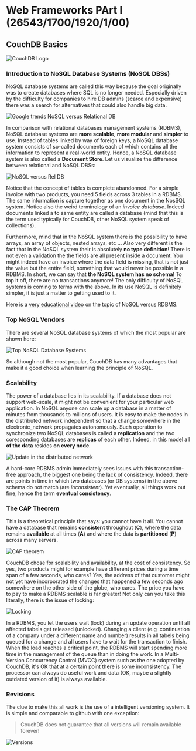 # Web Frameworks PArt I (26543/1700/1920/1/00)

## CouchDB Basics

![CouchDB Logo](http://couchdb.apache.org/image/couch@2x.png)

### Introduction to NoSQL Database Systems (NoSQL DBSs)

NoSQL database systems are called this way because the goal originally was to create databases where SQL is no longer needed. Especially driven by the difficulty for companies to hire DB admins (scarce and expensive) there was a search for alternatives that could also handle big data.

![Google trends NoSQL versus Relational DB](Media/Trands.png)

In comparison with relational databases management systems (RDBMS), NoSQL database systems are **more scalable**, **more modular** and **simpler** to use. Instead of tables linked by way of foreign keys, a NoSQL database system consists of so-called documents each of which contains all the information to represent a real-world entity. Hence, a NoSQL database system is also called a **Document Store**. Let us visualize the difference between relational and NoSQL DBSs:

![NoSQL versus Rel DB](Media/NoSQL_VS_RelDB.png)

Notice that the concept of tables is complete abandonned. For a simple invoice with two products, you need 5 fields across 3 tables in a RDBMS. The same information is capture together as one document in the NosSQL system. Notice also the weird terminology of an *invoice database*. Indeed documents linked a to same entity are called a database (mind that this is the term used typically for CouchDB, other NoSQL system speak of collections).

Furthermore, mind that in the NoSQL system there is the possibility to have arrays, an array of objects, nested arrays, etc &hellip; Also very different is the fact that in the NoSQL system their is absolutely **no type definition**! There is not even a validation the the fields are all present inside a document. You might indeed have an invoice where the data field is missing, that is not just the value but the entire field, something that would never be possible in a RDBMS. In short, we can say that **the NoSQL system has no schema**! To top it off, there are no transactions anymore! The only difficulty of NoSQL systems is coming to terms with the above. In its use NoSQL is definitely simpler, it is just a matter to getting used to it.

Here is a [very educational video](https://youtu.be/b2F-DItXtZs) on the topic of NoSQL versus RDBMS.

### Top NoSQL Vendors

There are several NoSQL database systems of which the most popular are shown here:

![Top NoSQL Database Systems](Media/NoSQL_Top.png)

So although not the most popular, CouchDB has many advantages that make it a good choice when learning the principle of NoSQL.

### Scalability

The power of a database lies in its scalability. If a database does not support web-scale, it might not be convenient for your particular web application. In NoSQL anyone can scale up a database in a matter of minutes from thousands to millions of users. It is easy to make the nodes in the distributed network independent so that a change somewhere in the electronic_network propagates autonomously. Such operation to synchronize two NoSQL databases is called a **replication** and the two coresponding databases are **replicas** of each other. Indeed, in this model **all of the data** resides **on every node**.

![Update in the distributed network](Media/Distributed_Update.png)

A hard-core RDBMS admin immediately sees issues with this transaction-free approach, the biggest one being the lack of consistency. Indeed, there are points in time in which two databases (or DB systems) in the above schema do not match (are *inconsistent*). Yet eventually, all things work out fine, hence the term **eventual consistency**.

### The CAP Theorem

This is a theoretical principle that says: you cannot have it all. You cannot have a database that remains **consistent** throughout (**C**), where the data remains **available** at all times (**A**) and where the data is **partitioned** (**P**) across many servers.

![CAP theorem](Media/CAP.png)

CouchDB chose for scalability and availability, at the cost of consistency. So yes, two products might for example have different prices during a time span of a few seconds, who cares? Yes, the address of that customer might not yet have incorporated the changes that happened a few seconds ago somewhere on the other side of the globe, who cares. The price you have to pay to make a RDBMS scalable is far greater! Not only can you take this literally, there is the issue of locking:

![Locking](Media/Locking.png)

In a RDBMS, you let the users wait (lock) during an update operation until all affected tabels get released (unlocked). Changing a client (e.g .continuation of a company under a different name and number) results in all tabels being queued for a change and all users have to wait for the transaction to finish. When the load reaches a critical point, the RDBMS will start spending more time in the management of the queue than in doing the work. In a Multi-Version Concurrency Control (MVCC) system such as the one adopted by CouchDB, it's OK that at a certain point there is some inconsistency. The processor can always do useful work and data (OK, maybe a slightly outdated version of it) is always available.

### Revisions

The clue to make this all work is the use of a intelligent versioning system. It is simple and comparable to github with one exception:

> CouchDB does not guarantee that all versions will remain available forever!

![Versions](Media/Versioning.png)
